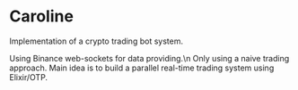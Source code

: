 # Caroline

Implementation of a crypto trading bot system.

Using Binance web-sockets for data providing.\n
Only using a naive trading approach.
Main idea is to build a parallel real-time trading system using Elixir/OTP.
